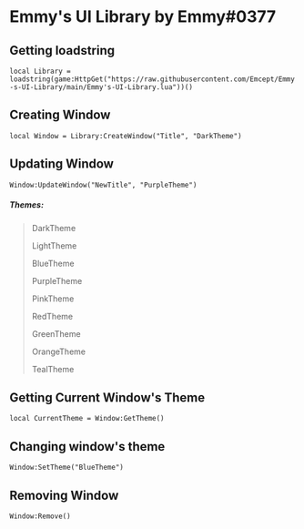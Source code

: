 # Emmy's UI Library by Emmy#0377

## Getting loadstring
`local Library = loadstring(game:HttpGet("https://raw.githubusercontent.com/Emcept/Emmy-s-UI-Library/main/Emmy's-UI-Library.lua"))()`


## Creating Window
`local Window = Library:CreateWindow("Title", "DarkTheme")`

## Updating Window
`Window:UpdateWindow("NewTitle", "PurpleTheme")`

##### Themes:

> DarkTheme
> 
> LightTheme
> 
> BlueTheme
> 
> PurpleTheme
> 
> PinkTheme
> 
> RedTheme
> 
> GreenTheme
> 
> OrangeTheme
> 
> TealTheme

## Getting Current Window's Theme
`local CurrentTheme = Window:GetTheme()`

## Changing window's theme
`Window:SetTheme("BlueTheme")`

## Removing Window
`Window:Remove()`

